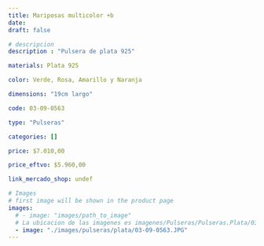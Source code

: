 ```yaml
---
title: Mariposas multicolor +b
date: 
draft: false

# descripcion
description : "Pulsera de plata 925"

materials: Plata 925

color: Verde, Rosa, Amarillo y Naranja

dimensions: "19cm largo"

code: 03-09-0563

type: "Pulseras"

categories: []

price: $7.010,00

price_eftvo: $5.960,00

link_mercado_shop: undef

# Images
# first image will be shown in the product page
images:
  # - image: "images/path_to_image"
  # La ubicacion de las imagenes es imagenes/Pulseras/Pulseras.Plata/03-09-0563-mariposas-multicolor-+b
  - image: "./images/pulseras/plata/03-09-0563.JPG"
---
```

